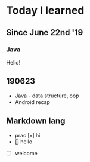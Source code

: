 # Today I learned

## Since June 22nd '19

### Java
Hello!


## 190623
* Java - data structure, oop
* Android recap

## Markdown lang
* prac
[x] hi
* [] hello
*[ ] welcome
